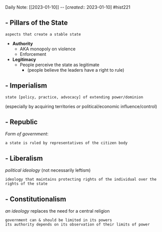 Daily Note: [[2023-01-10]] -- [*created*:: 2023-01-10] #hist221

## - Pillars of the State

	aspects that create a stable state

- **Authority**
	- AKA monopoly on violence
	- Enforcement
- **Legitimacy**
	- People perceive the state as legitimate
		- (people believe the leaders have a right to rule)

## - Imperialism

	state [policy, practice, advocacy] of extending power/dominion

(especially by acquiring territories *or* political/economic influence/control)

## - Republic
*Form of government*:

	a state is ruled by representatives of the citizen body

## - Liberalism
*political ideology*   (not necessarily leftism)

	ideology that maintains protecting rights of the individual over the rights of the state

## - Constitutionalism
*an ideology*   replaces the need for a central religion

	government can & should be limited in its powers
	its authority depends on its observation of their limits of power

